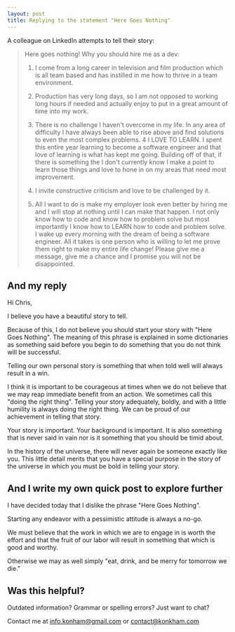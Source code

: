```yaml
---
layout: post
title: Replying to the statement "Here Goes Nothing"
---
```


A colleague on LinkedIn attempts to tell their story:

> Here goes nothing!      Why you should hire me as a dev:  
>   
> 1. I come from a long career in television and film production which is all team based and has instilled in me how to thrive in a team
> environment.  
>   
> 2. Production has very long days, so I am not opposed to working long hours if needed and actually enjoy to put in a great amount of time
> into my work.  
>   
> 3. There is no challenge I haven't overcome in my life. In any area of difficulty I have always been able to rise above and find solutions to
> even the most complex problems.      4 I LOVE TO LEARN. I spent this
> entire year learning to become a software engineer and that love of
> learning is what has kept me going. Building off of that, if there is
> something the I don't currently know I make a point to learn those
> things and love to hone in on my areas that need most improvement.  
>   
> 5. I invite constructive criticism and love to be challenged by it.  
>   
> 6. All I want to do is make my employer look even better by hiring me and I will stop at nothing until I can make that happen.      I not
> only know how to code and know how to problem solve but most
> importantly I know how to LEARN how to code and problem solve.      I
> wake up every morning with the dream of being a software engineer. All
> it takes is one person who is willing to let me prove them right to
> make my entire life change!      Please give me a message, give me a
> chance and I promise you will not be disappointed.

## And my reply

Hi Chris,

I believe you have a beautiful story to tell.

Because of this, I do not believe you should start your story with "Here Goes Nothing". The meaning of this phrase is explained in some dictionaries as something said before you begin to do something that you do not think will be successful.

Telling our own personal story is something that when told well will always result in a win.

I think it is important to be courageous at times when we do not believe that we may reap immediate benefit from an action. We sometimes call this "doing the right thing". Telling your story adequately, boldly, and with a little humility is always doing the right thing. We can be proud of our achievement in telling that story.

Your story is important. Your background is important. It is also something that is never said in vain nor is it something that you should be timid about.

In the history of the universe, there will never again be someone exactly like you. This little detail merits that you have a special purpose in the story of the universe in which you must be bold in telling your story.

## And I write my own quick post to explore further

I have decided today that I dislike the phrase "Here Goes Nothing".

Starting any endeavor with a pessimistic attitude is always a no-go.

We must believe that the work in which we are to engage in is worth the effort and that the fruit of our labor will result in something that which is good and worthy.

Otherwise we may as well simply "eat, drink, and be merry for tomorrow we die."

## Was this helpful?

Outdated information? Grammar or spelling errors? Just want to chat?

Contact me at [info.konham@gmail.com](mailto:info.konham@gmail.com) or [contact@konkham.com](mailto:contact@konkham.com)
